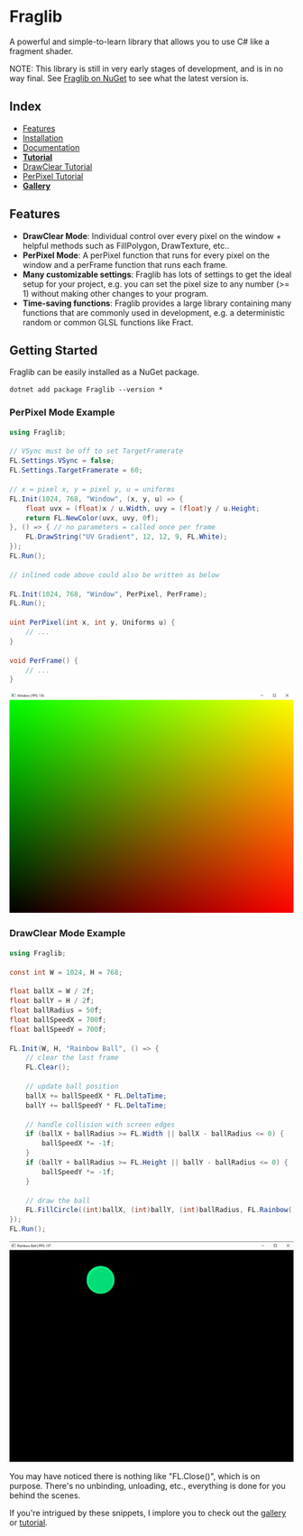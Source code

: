 # Fraglib

A powerful and simple-to-learn library that allows you to use C# like a fragment shader.

NOTE: This library is still in very early stages of development, and is in no way final. See [Fraglib on NuGet](https://www.nuget.org/packages/Fraglib) to see what the latest version is.

## Index
- [Features](https://github.com/cyprus327/Fraglib/blob/main/README.md#Features)
- [Installation](https://github.com/cyprus327/Fraglib/blob/main/README.md#Getting-Started)
- [Documentation](https://github.com/cyprus327/Fraglib/blob/main/Documentation.md)
- [**Tutorial**](https://github.com/cyprus327/Fraglib/blob/main/Tutorial.md)
- [DrawClear Tutorial](https://github.com/cyprus327/Fraglib/blob/main/Tutorial.md#DrawClear-tutorial)
- [PerPixel Tutorial](https://github.com/cyprus327/Fraglib/blob/main/Tutorial.md#perpixel-tutorial)
- [**Gallery**](https://github.com/cyprus327/Fraglib/blob/main/Gallery.md)

## Features

- **DrawClear Mode**: Individual control over every pixel on the window + helpful methods such as FillPolygon, DrawTexture, etc..
- **PerPixel Mode**: A perPixel function that runs for every pixel on the window and a perFrame function that runs each frame.
- **Many customizable settings**: Fraglib has lots of settings to get the ideal setup for your project, e.g. you can set the pixel size to any number (>= 1) without making other changes to your program.
- **Time-saving functions**: Fraglib provides a large library containing many functions that are commonly used in development, e.g. a deterministic random or common GLSL functions like Fract.

## Getting Started

Fraglib can be easily installed as a NuGet package.

```shell
dotnet add package Fraglib --version *
```

### PerPixel Mode Example
```csharp
using Fraglib;

// VSync must be off to set TargetFramerate
FL.Settings.VSync = false;
FL.Settings.TargetFramerate = 60;

// x = pixel x, y = pixel y, u = uniforms
FL.Init(1024, 768, "Window", (x, y, u) => { 
    float uvx = (float)x / u.Width, uvy = (float)y / u.Height;
    return FL.NewColor(uvx, uvy, 0f);
}, () => { // no parameters = called once per frame
    FL.DrawString("UV Gradient", 12, 12, 9, FL.White);
});
FL.Run();

// inlined code above could also be written as below

FL.Init(1024, 768, "Window", PerPixel, PerFrame);
FL.Run();

uint PerPixel(int x, int y, Uniforms u) {
    // ...
}

void PerFrame() {
    // ...
}
```
![Vertex Coord Colors](https://github.com/cyprus327/Fraglib/blob/main/.githubResources/UVGradient.png)

### DrawClear Mode Example
```csharp
using Fraglib;

const int W = 1024, H = 768;

float ballX = W / 2f;
float ballY = H / 2f;
float ballRadius = 50f;
float ballSpeedX = 700f;
float ballSpeedY = 700f;
    
FL.Init(W, H, "Rainbow Ball", () => {
    // clear the last frame
    FL.Clear();

    // update ball position
    ballX += ballSpeedX * FL.DeltaTime;
    ballY += ballSpeedY * FL.DeltaTime;

    // handle collision with screen edges
    if (ballX + ballRadius >= FL.Width || ballX - ballRadius <= 0) {
        ballSpeedX *= -1f;
    }
    if (ballY + ballRadius >= FL.Height || ballY - ballRadius <= 0) {
        ballSpeedY *= -1f;
    }

    // draw the ball
    FL.FillCircle((int)ballX, (int)ballY, (int)ballRadius, FL.Rainbow());
});
FL.Run();
```
![Rainbow Ball](https://github.com/cyprus327/Fraglib/blob/main/.githubResources/RainbowBallGIF.gif)

You may have noticed there is nothing like "FL.Close()", which is on purpose. There's no unbinding, unloading, etc., everything is done for you behind the scenes.

If you're intrigued by these snippets, I implore you to check out the [gallery](https://github.com/cyprus327/Fraglib/blob/main/Gallery.md) or [tutorial](https://github.com/cyprus327/Fraglib/blob/main/Tutorial.md).